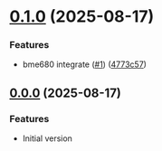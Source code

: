 # [0.1.0](https://github.com/MrHogun/ESP32WeatherStation/compare/v0.0.0...v0.1.0) (2025-08-17)


### Features

* bme680 integrate ([#1](https://github.com/MrHogun/ESP32WeatherStation/issues/1)) ([4773c57](https://github.com/MrHogun/ESP32WeatherStation/commit/4773c57adfc9d4c6011ba7bc09b1c09ef11cf477))

## [0.0.0](https://github.com/MrHogun/ESP32WeatherStation/releases/tag/v0.0.0) (2025-08-17)

### Features
* Initial version
